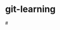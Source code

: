 # git-learning

#<script src="https://kit.fontawesome.com/ee28895189.js" crossorigin="anonymous"></script>
